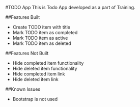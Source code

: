 #TODO App
This is Todo App developed as a part of Training.

##Features Built
* Create TODO item with title
* Mark TODO item as completed
* Mark TODO item as active
* Mark TODO item as deleted

##Features Not Built
* Hide completed item functionality
* Hide deleted item functionality
* Hide completed item link
* Hide deleted item link

##Known Issues
* Bootstrap is not used